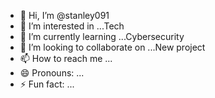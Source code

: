 - 👋 Hi, I’m @stanley091
- 👀 I’m interested in ...Tech
- 🌱 I’m currently learning ...Cybersecurity 
- 💞️ I’m looking to collaborate on ...New project 
- 📫 How to reach me ...
- 😄 Pronouns: ...
- ⚡ Fun fact: ...

<!---
stanley091/stanley091 is a ✨ special ✨ repository because its `README.md` (this file) appears on your GitHub profile.
You can click the Preview link to take a look at your changes.
--->
